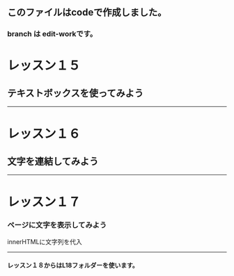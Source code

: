 ## このファイルはcodeで作成しました。
### branch  は edit-workです。
# レッスン１５
## テキストボックスを使ってみよう
---
# レッスン１６
## 文字を連結してみよう
---
# レッスン１７
### ページに文字を表示してみよう
innerHTMLに文字列を代入  

---

#### レッスン１８からはL18フォルダーを使います。
